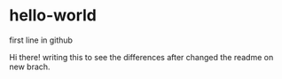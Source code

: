 # hello-world
first line in github

Hi there!
writing this to see the differences after changed the readme on new brach.
